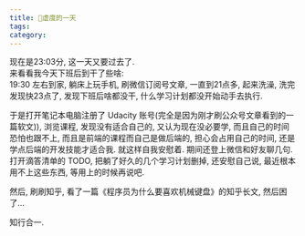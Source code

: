 ```yaml
---
title: 虚度的一天
tags:
category:
---
```


现在是23:03分, 这一天又要过去了.   
来看看我今天下班后到干了些啥:  
19:30 左右到家, 躺床上玩手机, 刷微信订阅号文章, 一直到21点多, 起来洗澡, 洗完发现快23点了, 发现下班后啥都没干, 什么学习计划都没开始动手去执行.  


<!--more-->

于是打开笔记本电脑注册了 Udacity 账号(完全是因为刚才刷公众号文章看到的一篇软文)), 浏览课程, 发现没有适合自己的, 又认为现在没必要学, 而且自己的时间恐怕也跟不上, 而且是前端的课程而自己是做后端的, 担心会占用自己的时间, 还是学点后端的开发技能才适合我. 就这样自我安慰着. 期间还登上微信和好友聊几句.   
打开滴答清单的 TODO, 把躺了好久的几个学习计划删掉, 还安慰自己说, 最近根本用不上这些东西, 等用上的时候再说吧.  

然后, 刷刷知乎, 看了一篇《程序员为什么要喜欢机械键盘》的知乎长文, 然后困了...  

知行合一.


